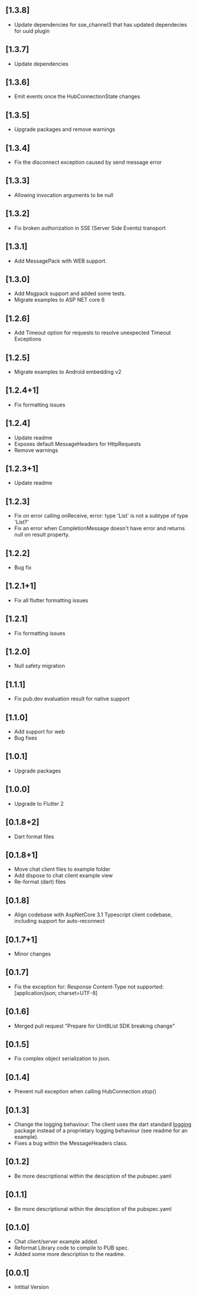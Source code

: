 ## [1.3.8]

- Update dependencies for sse_channel3 that has updated dependecies for uuid plugin

## [1.3.7]

- Update dependencies

## [1.3.6]

- Emit events once the HubConnectionState changes

## [1.3.5]

- Upgrade packages and remove warnings

## [1.3.4]

- Fix the disconnect exception caused by send message error

## [1.3.3]

- Allowing invocation arguments to be null

## [1.3.2]

- Fix broken authorization in SSE (Server Side Events) transport

## [1.3.1]

- Add MessagePack with WEB support.

## [1.3.0]

- Add Msgpack support and added some tests.
- Migrate examples to ASP NET core 6

## [1.2.6]

- Add Timeout option for requests to resolve unexpected Timeout Exceptions

## [1.2.5]

- Migrate examples to Android embedding v2

## [1.2.4+1]

- Fix formatting issues

## [1.2.4]

- Update readme
- Exposes default MessageHeaders for HttpRequests
- Remove warnings

## [1.2.3+1]

- Update readme

## [1.2.3]

- Fix on error calling onReceive, error: type 'List' is not a subtype of type 'List?'
- Fix an error when CompletionMessage doesn't have error and returns null on result property.

## [1.2.2]

- Bug fix

## [1.2.1+1]

- Fix all flutter formatting issues

## [1.2.1]

- Fix formatting issues

## [1.2.0]

- Null safety migration

## [1.1.1]

- Fix pub.dev evaluation result for native support

## [1.1.0]

- Add support for web
- Bug fixes

## [1.0.1]

- Upgrade packages

## [1.0.0]

- Upgrade to Flutter 2

## [0.1.8+2]

- Dart format files

## [0.1.8+1]

- Move chat client files to example folder
- Add dispose to chat client example view
- Re-format (dart) files

## [0.1.8]

- Align codebase with AspNetCore 3.1 Typescript client codebase, including support for auto-reconnect

## [0.1.7+1]

- Minor changes

## [0.1.7]

- Fix the exception for: Response Content-Type not supported: [application/json; charset=UTF-8]

## [0.1.6]

- Merged pull request "Prepare for Uint8List SDK breaking change"

## [0.1.5]

- Fix complex object serialization to json.

## [0.1.4]

- Prevent null exception when calling HubConnection.stop()

## [0.1.3]

- Change the logging behaviour: The client uses the dart standard [logging](https://pub.dartlang.org/packages/logging) package instead of a proprietary logging behaviour (see readme for an example).
- Fixes a bug within the MessageHeaders class.

## [0.1.2]

- Be more descriptional within the desciption of the pubspec.yaml

## [0.1.1]

- Be more descriptional within the desciption of the pubspec.yaml

## [0.1.0]

- Chat client/server example added.
- Reformat Library code to compile to PUB spec.
- Added some more description to the readme.

## [0.0.1]

- Intitial Version
